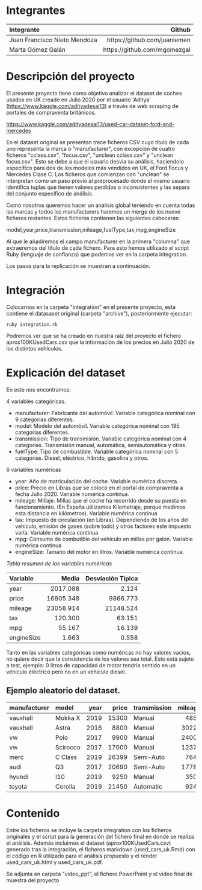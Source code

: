 # Integrantes

<table class="table table-condensed">
<thead>
<tr class="header">
<th align="left">Integrante</th>
<th align="right">Github</th>
</tr>
</thead>
<tbody>
<tr class="odd">
<td align="left">Juan Francisco Nieto Mendoza</td>
<td align="right">https://github.com/juaniemen</td>
</tr>
<tr class="even">
<td align="left">Marta Gómez Galán</td>
<td align="right">https://github.com/mgomezgal</td>
</tr>
</tbody>
</table>
 
 


# Descripción del proyecto

El presente proyecto tiene como objetivo analizar el dataset de coches usados en UK creado en Julio 2020 por el usuario 'Aditya' (https://www.kaggle.com/adityadesai13) a través de web scraping de portales de compraventa británicos.

https://www.kaggle.com/adityadesai13/used-car-dataset-ford-and-mercedes

En el dataset original se presentan trece ficheros CSV cuyo título de cada uno representa la marca o "manufacturer", con excepción de cuatro ficheros "cclass.csv", "focus.csv", "unclean cclass.csv" y "unclean focus.csv". Esto se debe a que el usuario desvia su análisis, haciendolo específico para dos de los modelos más vendidos en UK, el Ford Focus y Mercedes Clase C. Los ficheros que comienzan con "unclean" se interpretan como un paso previo al preprocesado donde el mismo usuario identifica tuplas que tienen valores perdidos o inconsistentes y las separa del conjunto específico de análisis.

Como nosotros queremos hacer un análisis global teniendo en cuenta todas las marcas y todos los manufacturers haremos un merge de los nueve ficheros restantes. Estos ficheros contienen las siguientes cabeceras:

model,year,price,transmission,mileage,fuelType,tax,mpg,engineSize

Al que le añadiremos el campo manufacturer en la primera "columna" que extraeremos del título de cada fichero. Para esto hemos utilizado el script Ruby (lenguaje de confianza) que podemos ver en la carpeta integration.

Los pasos para la replicación se muestran a continuación.

# Integración

Colocarnos en la carpeta "integration" en el presente proyecto, esta contiene el datasaset original (carpeta "archive"), posteriormente ejecutar:

```ruby integration.rb```

Podremos ver que se ha creado en nuestra raíz del proyecto el fichero aprox100KUsedCars.csv que la información de los precios en Julio 2020  de los distintos vehículos.

# Explicación del dataset

En este nos encontramos:

4 variables categóricas.

  * manufacturer: Fabricante del automóvil. Variable categórica nominal con 9 categorías diferentes.
  * model: Modelo del automóvil. Variable categórica nominal con 195 categorías diferentes.
  * transmission: Tipo de transmisión. Variable categórica nominal con 4 categorías. Transmisión manual, automática, semiautomática y otras.
  * fuelType: Tipo de combustible. Variable categórica nominal con 5 categorias. Diesel, eléctrico, híbrido, gasolina y otros.

6 variables numéricas
  
  * year: Año de matriculación del coche. Variable numérica discreta.
  * price:	Precio en Libras que se colocó en el portal de compraventa a fecha Julio 2020. Variable numérica continua.
  * mileage:	Millaje. Millas que el coche ha recorrido desde su puesta en funcionamiento. (En España utilizamos Kilometraje, porque medimos esta distancia en kilómetros). Variable numérica continua
  * tax:  Impuesto de circulación (en Libras). Dependiendo de los años del vehículo, emisión de gases (sobre todo) y otros factores este impuesto varía. Variable numérica continua
  * mpg:  Consumo de combutible del vehículo en millas por galon. Variable numérica continua
  * engineSize: Tamaño del motor en litros. Variable numérica continua.

_Tabla resumen de las variables numéricas_
<table class="table table-condensed">
<thead>
<tr class="header">
<th align="left">Variable</th>
<th align="right">Media</th>
<th align="right">Desviación Típica</th>
</tr>
</thead>
<tbody>
<tr class="odd">
<td align="left">year</td>
<td align="right">2017.088</td>
<td align="right">2.124</td>
</tr>
<tr class="even">
<td align="left">price</td>
<td align="right">16805.348</td>
<td align="right">9866.773</td>
</tr>
<tr class="odd">
<td align="left">mileage</td>
<td align="right">23058.914</td>
<td align="right">21148.524</td>
</tr>
<tr class="even">
<td align="left">tax</td>
<td align="right">120.300</td>
<td align="right">63.151</td>
</tr>
<tr class="odd">
<td align="left">mpg</td>
<td align="right">55.167</td>
<td align="right">16.139</td>
</tr>
<tr class="even">
<td align="left">engineSize</td>
<td align="right">1.663</td>
<td align="right">0.558</td>
</tr>
</tbody>
</table>

Tanto en las variables categóricas como numéricas no hay valores vacios, no quiere decir que la consistencia de los valores sea total. Esto está sujeto a test, ejemplo: 0 litros de capacidad de motor tendría sentido en un vehículo eléctrico pero no en un vehículo diesel.

## Ejemplo aleatorio del dataset.

<table class="table table-condensed">
<thead>
<tr class="header">
<th align="left">manufacturer</th>
<th align="left">model</th>
<th align="right">year</th>
<th align="right">price</th>
<th align="left">transmission</th>
<th align="right">mileage</th>
<th align="left">fuelType</th>
<th align="right">tax</th>
<th align="right">mpg</th>
<th align="right">engineSize</th>
</tr>
</thead>
<tbody>
<tr class="odd">
<td align="left">vauxhall</td>
<td align="left">Mokka X</td>
<td align="right">2019</td>
<td align="right">15300</td>
<td align="left">Manual</td>
<td align="right">4855</td>
<td align="left">Petrol</td>
<td align="right">145</td>
<td align="right">39.2</td>
<td align="right">1.4</td>
</tr>
<tr class="even">
<td align="left">vauxhall</td>
<td align="left">Astra</td>
<td align="right">2016</td>
<td align="right">8800</td>
<td align="left">Manual</td>
<td align="right">30223</td>
<td align="left">Diesel</td>
<td align="right">0</td>
<td align="right">76.3</td>
<td align="right">1.6</td>
</tr>
<tr class="odd">
<td align="left">vw</td>
<td align="left">Polo</td>
<td align="right">2017</td>
<td align="right">9900</td>
<td align="left">Manual</td>
<td align="right">24000</td>
<td align="left">Petrol</td>
<td align="right">150</td>
<td align="right">60.1</td>
<td align="right">1.2</td>
</tr>
<tr class="even">
<td align="left">vw</td>
<td align="left">Scirocco</td>
<td align="right">2017</td>
<td align="right">17000</td>
<td align="left">Manual</td>
<td align="right">12377</td>
<td align="left">Diesel</td>
<td align="right">145</td>
<td align="right">53.3</td>
<td align="right">2.0</td>
</tr>
<tr class="odd">
<td align="left">merc</td>
<td align="left">C Class</td>
<td align="right">2019</td>
<td align="right">26399</td>
<td align="left">Semi-Auto</td>
<td align="right">7645</td>
<td align="left">Petrol</td>
<td align="right">145</td>
<td align="right">47.1</td>
<td align="right">1.5</td>
</tr>
<tr class="even">
<td align="left">audi</td>
<td align="left">Q3</td>
<td align="right">2017</td>
<td align="right">20690</td>
<td align="left">Semi-Auto</td>
<td align="right">17787</td>
<td align="left">Diesel</td>
<td align="right">150</td>
<td align="right">53.3</td>
<td align="right">2.0</td>
</tr>
<tr class="odd">
<td align="left">hyundi</td>
<td align="left">I10</td>
<td align="right">2019</td>
<td align="right">9250</td>
<td align="left">Manual</td>
<td align="right">3500</td>
<td align="left">Petrol</td>
<td align="right">145</td>
<td align="right">49.6</td>
<td align="right">1.0</td>
</tr>
<tr class="even">
<td align="left">toyota</td>
<td align="left">Corolla</td>
<td align="right">2019</td>
<td align="right">21450</td>
<td align="left">Automatic</td>
<td align="right">9244</td>
<td align="left">Hybrid</td>
<td align="right">140</td>
<td align="right">85.6</td>
<td align="right">1.8</td>
</tr>
</tbody>
</table>

# Contenido
Entre los ficheros se incluye la carpeta integration con los ficheros originales y el script para la generación del fichero final en donde se realiza el análisis.
Además incluimos el dataset (aprox100KUsedCars.csv) generado tras la integración, el ficheros markdown (used_cars_uk.Rmd) con el código en R utilizado para el análisis propuesto y el render used_cars_uk.html y used_cars_uk.pdf.

Se adjunta en carpeta "video_ppt", el fichero PowerPoint y el video final de muestra del proyecto





